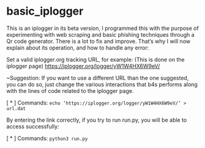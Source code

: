 # basic_iplogger

This is an iplogger in its beta version, I programmed this with the purpose of experimenting with web scraping and basic phishing techniques through a Qr code generator. There is a lot to fix and improve. That’s why I will now explain about its operation, and how to handle any error:

Set a valid iplogger.org tracking URL, for example: 
(This is done on the iplogger page) https://iplogger.org/logger/yW1W4HX6W9eV/

~Suggestion: If you want to use a different URL than the one suggested, you can do so, just change the various interactions that b4s performs along with the lines of code related to the iplogger page.

[ * ] Commands: ```echo ‘https://iplogger.org/logger/yW1W4HX6W9eV/’ > url.dat```

By entering the link correctly, if you try to run run.py, you will be able to access successfully:

[ * ] Commands: ```python3 run.py```

